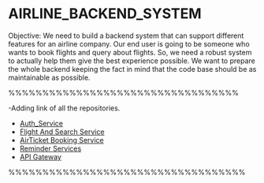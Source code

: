 # AIRLINE_BACKEND_SYSTEM

Objective:
We need to build a backend system that can support different features for an airline company. Our end user is going to be someone who wants to book flights and query about flights. So, we need a robust system to actually help them give the best experience possible. We want to prepare the whole backend keeping the fact in mind that the code base should be as maintainable as possible.

%%%%%%%%%%%%%%%%%%%%%%%%%%%%%%%%%%

-Adding link of all the repositories. 
   - [Auth_Service](https://github.com/Siddhi01Bansal/Auth_Service)
   - [Flight And Search Service](https://github.com/Siddhi01Bansal/FlightsAndSearchService)
   - [AirTicket Booking Service](https://github.com/Siddhi01Bansal/AirTicketBookingService)
   - [Reminder Services](https://github.com/Siddhi01Bansal/ReminderService)
   - [API Gateway](https://github.com/Siddhi01Bansal/API_Gateway_Flights)
   
%%%%%%%%%%%%%%%%%%%%%%%%%%%%%%%%%%%
